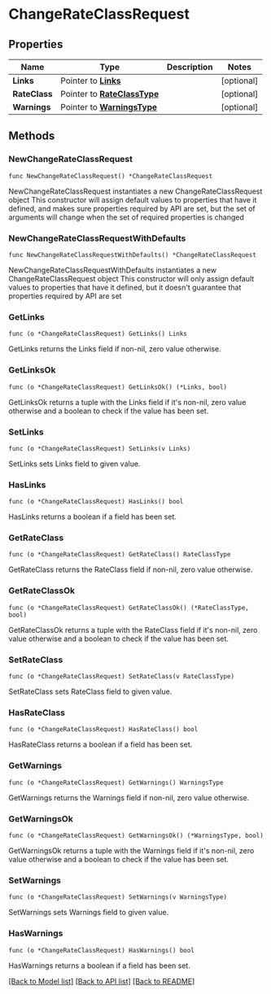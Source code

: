 # ChangeRateClassRequest

## Properties

Name | Type | Description | Notes
------------ | ------------- | ------------- | -------------
**Links** | Pointer to [**Links**](Links.md) |  | [optional] 
**RateClass** | Pointer to [**RateClassType**](RateClassType.md) |  | [optional] 
**Warnings** | Pointer to [**WarningsType**](WarningsType.md) |  | [optional] 

## Methods

### NewChangeRateClassRequest

`func NewChangeRateClassRequest() *ChangeRateClassRequest`

NewChangeRateClassRequest instantiates a new ChangeRateClassRequest object
This constructor will assign default values to properties that have it defined,
and makes sure properties required by API are set, but the set of arguments
will change when the set of required properties is changed

### NewChangeRateClassRequestWithDefaults

`func NewChangeRateClassRequestWithDefaults() *ChangeRateClassRequest`

NewChangeRateClassRequestWithDefaults instantiates a new ChangeRateClassRequest object
This constructor will only assign default values to properties that have it defined,
but it doesn't guarantee that properties required by API are set

### GetLinks

`func (o *ChangeRateClassRequest) GetLinks() Links`

GetLinks returns the Links field if non-nil, zero value otherwise.

### GetLinksOk

`func (o *ChangeRateClassRequest) GetLinksOk() (*Links, bool)`

GetLinksOk returns a tuple with the Links field if it's non-nil, zero value otherwise
and a boolean to check if the value has been set.

### SetLinks

`func (o *ChangeRateClassRequest) SetLinks(v Links)`

SetLinks sets Links field to given value.

### HasLinks

`func (o *ChangeRateClassRequest) HasLinks() bool`

HasLinks returns a boolean if a field has been set.

### GetRateClass

`func (o *ChangeRateClassRequest) GetRateClass() RateClassType`

GetRateClass returns the RateClass field if non-nil, zero value otherwise.

### GetRateClassOk

`func (o *ChangeRateClassRequest) GetRateClassOk() (*RateClassType, bool)`

GetRateClassOk returns a tuple with the RateClass field if it's non-nil, zero value otherwise
and a boolean to check if the value has been set.

### SetRateClass

`func (o *ChangeRateClassRequest) SetRateClass(v RateClassType)`

SetRateClass sets RateClass field to given value.

### HasRateClass

`func (o *ChangeRateClassRequest) HasRateClass() bool`

HasRateClass returns a boolean if a field has been set.

### GetWarnings

`func (o *ChangeRateClassRequest) GetWarnings() WarningsType`

GetWarnings returns the Warnings field if non-nil, zero value otherwise.

### GetWarningsOk

`func (o *ChangeRateClassRequest) GetWarningsOk() (*WarningsType, bool)`

GetWarningsOk returns a tuple with the Warnings field if it's non-nil, zero value otherwise
and a boolean to check if the value has been set.

### SetWarnings

`func (o *ChangeRateClassRequest) SetWarnings(v WarningsType)`

SetWarnings sets Warnings field to given value.

### HasWarnings

`func (o *ChangeRateClassRequest) HasWarnings() bool`

HasWarnings returns a boolean if a field has been set.


[[Back to Model list]](../README.md#documentation-for-models) [[Back to API list]](../README.md#documentation-for-api-endpoints) [[Back to README]](../README.md)


